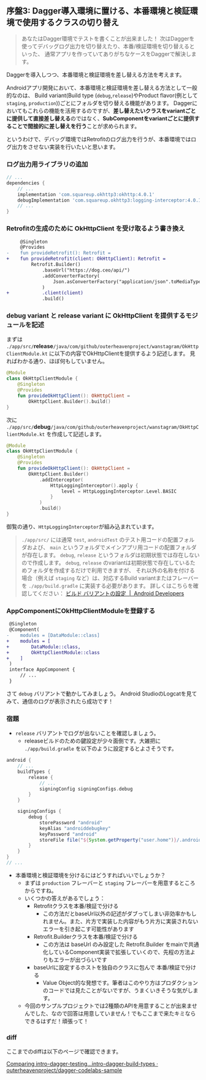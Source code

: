## 序盤3: Dagger導入環境に置ける、本番環境と検証環境で使用するクラスの切り替え

> あなたはDagger環境でテストを書くことが出来ました！
> 次はDaggerを使ってデバッグログ出力を切り替えたり、本番/検証環境を切り替えるといった、
> 通常アプリを作っていてありがちなケースをDaggerで解決します。

Daggerを導入しつつ、本番環境と検証環境を差し替える方法を考えます。

Androidアプリ開発において、本番環境と検証環境を差し替える方法として一般的なのは、
Build variant(Build type (`debug`,`release`)やProduct flavor(例として`staging`, `production`))ごとにフォルダを切り替える機能があります。
Daggerにおいてもこれらの機能を活用するのですが、**差し替えたいクラスをvariantごとに提供して直接差し替える**のではなく、**SubComponentをvariantごとに提供することで間接的に差し替えを行う**ことが求められます。

というわけで、デバッグ環境ではRetrofitのログ出力を行うが、本番環境ではログ出力をさせない実装を行いたいと思います。

### ログ出力用ライブラリの追加

```./app/build.gradle
// ...
dependencies {
    // ...
    implementation 'com.squareup.okhttp3:okhttp:4.0.1'
    debugImplementation 'com.squareup.okhttp3:logging-interceptor:4.0.1' // 👈
    // ...
}
```

### Retrofitの生成のために OkHttpClient を受け取るよう書き換え

```diff
     @Singleton
     @Provides
-    fun provideRetrofit(): Retrofit =
+    fun provideRetrofit(client: OkHttpClient): Retrofit =
         Retrofit.Builder()
             .baseUrl("https://dog.ceo/api/")
             .addConverterFactory(
                 Json.asConverterFactory("application/json".toMediaType())
             )
+            .client(client)
             .build()
```

### debug variant と release variant に OkHttpClient を提供するモジュールを記述

まずは `./app/src/`**release**`/java/com/github/outerheavenproject/wanstagram/OkHttpClientModule.kt` に以下の内容でOkHttpClientを提供するよう記述します。
見ればわかる通り、ほぼ何もしていません。

```kotlin
@Module
class OkHttpClientModule {
    @Singleton
    @Provides
    fun provideOkHttpClient(): OkHttpClient =
        OkHttpClient.Builder().build()
}
```

次に `./app/src/`**debug**`/java/com/github/outerheavenproject/wanstagram/OkHttpClientModule.kt` を作成して記述します。

```kotlin
@Module
class OkHttpClientModule {
    @Singleton
    @Provides
    fun provideOkHttpClient(): OkHttpClient =
        OkHttpClient.Builder()
            .addInterceptor(
                HttpLoggingInterceptor().apply {
                    level = HttpLoggingInterceptor.Level.BASIC
                }
            )
            .build()
}
```

御覧の通り、`HttpLoggingInterceptor`が組み込まれています。

> `./app/src/` には通常 `test`, `androidTest` のテスト用コードの配置フォルダおよび、
> `main` というフォルダでメインアプリ用コードの配置フォルダが存在します。
> `debug`, `release` というフォルダは初期状態では存在しないので作成します。
> `debug`, `release` のvariantは初期状態で存在しているためフォルダを作成するだけで利用できますが、
> それ以外の名称を付ける場合（例えば `staging` など）は、対応するBuild variantまたはフレーバーを
> `./app/build.gradle` に実装する必要があります。
> 詳しくはこちらを確認してください： [ビルド バリアントの設定  \|  Android Developers](https://developer.android.com/studio/build/build-variants?hl=ja)

### AppComponentにOkHttpClientModuleを登録する

```diff
 @Singleton
 @Component(
-    modules = [DataModule::class]
+    modules = [
+        DataModule::class,
+        OkHttpClientModule::class
+    ]
 )
 interface AppComponent {
     // ...
 }
```

さて `debug` バリアントで動かしてみましょう。
Android StudioのLogcatを見てみて、通信のログが表示されたら成功です！

### 宿題

- `release` バリアントでログが出ないことを確認しましょう。
    - releaseビルドのための鍵設定が少々面倒です。大雑把に `./app/build.gradle` を以下のように設定するとよさそうです。

```gradle
android {
    // ...
    buildTypes {
        release {
            // ...
            signingConfig signingConfigs.debug
        }
    }

    signingConfigs {
        debug {
            storePassword "android"
            keyAlias "androiddebugkey"
            keyPassword "android"
            storeFile file("${System.getProperty("user.home")}/.android/debug.keystore")
        }
    }
}
// ...
```

- 本番環境と検証環境を分けるにはどうすればいいでしょうか？
    - まずは `production` フレーバーと `staging` フレーバーを用意するところからですね。
    - いくつかの答えがあるでしょう：
        - Retrofitクラスを本番/検証で分ける
            - この方法だとbaseUrl以外の記述がダブってしまい非効率かもしれません。また、片方で実装した内容がもう片方に実装されないエラーを引き起こす可能性があります
        - Retrofit.Builderクラスを本番/検証で分ける
            - この方法は baseUrl のみ設定した Retrofit.Builder をmainで共通化しているComponent実装で拡張していくので、先程の方法よりもエラーが出づらいです
        - baseUrlに設定するホストを独自のクラスに包んで 本番/検証で分ける
            - Value Object的な発想です。筆者はこのやり方はプロダクションのコードでは見たことがないですが、うまくいきそうな気がします。
    - 今回のサンプルプロジェクトでは2種類のAPIを用意することが出来ませんでした、なので回答は用意していません！でもここまで来たキミならできるはずだ！頑張って！

### diff

ここまでのdiffは以下のページで確認できます。

[Comparing intro\-dagger\-testing\.\.\.intro\-dagger\-build\-types · outerheavenproject/dagger\-codelabs\-sample](https://github.com/outerheavenproject/dagger-codelabs-sample/compare/intro-dagger-testing...intro-dagger-build-types)

